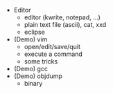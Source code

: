 * Editor
  * editor (kwrite, notepad, ...) 
  * plain text file (ascii), cat, xxd
  * eclipse
* (Demo) vim
  * open/edit/save/quit
  * execute a command
  * some tricks
* (Demo) gcc
* (Demo) objdump
  * binary
  
